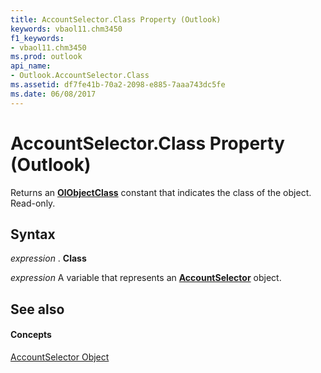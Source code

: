```yaml
---
title: AccountSelector.Class Property (Outlook)
keywords: vbaol11.chm3450
f1_keywords:
- vbaol11.chm3450
ms.prod: outlook
api_name:
- Outlook.AccountSelector.Class
ms.assetid: df7fe41b-70a2-2098-e885-7aaa743dc5fe
ms.date: 06/08/2017
---
```



# AccountSelector.Class Property (Outlook)

Returns an  **[OlObjectClass](Outlook.OlObjectClass.md)** constant that indicates the class of the object. Read-only.


## Syntax

 _expression_ . **Class**

 _expression_ A variable that represents an **[AccountSelector](Outlook.AccountSelector.md)** object.


## See also


#### Concepts


[AccountSelector Object](Outlook.AccountSelector.md)


